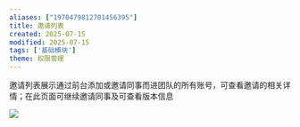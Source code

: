 ```yaml
---
aliases: ["1970479812701456395"]
title: 邀请列表
created: 2025-07-15
modified: 2025-07-15
tags: ['基础模块']
theme: 权限管理
---
```


邀请列表展示通过前台添加或邀请同事而进团队的所有账号，可查看邀请的相关详情；在此页面可继续邀请同事及可查看版本信息

![](a2c354032d7e3cb542698088088cf13a.jpg)